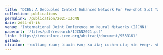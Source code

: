 ```yaml
---
title: "DCEN: A Decoupled Context Enhanced Network For Few-shot Slot Tagging"
collection: publications
permalink: /publication/2021-IJCNN
date: 2021-07-18
venue: 'International Joint Conference on Neural Networks (IJCNN)'
paperurl: '/files/pdf/research/IJCNN2021.pdf'
link: 'https://ieeexplore.ieee.org/abstract/document/9533361'
github: 
citation: "Youliang Yuan; Jiaxin Pan; Xu Jia; Luchen Liu; Min Peng*. <br><i>IJCNN'21: International Joint Conference on Neural Networks</i>"
---
```


